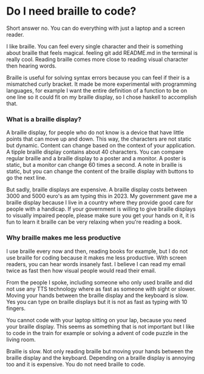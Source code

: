 # Do I need braille to code?

Short answer no. You can do everything with just a laptop and a screen reader.

I like braille. You can feel every single character and their is something about braille that feels magical. 
feeling git add README.md in the terminal is really cool. Reading braille comes more close to reading visual character then hearing words.

Braille is useful for solving syntax errors because you can feel if their is a mismatched curly bracket.
It made be more experimental with programming languages, for example I want the entire definition of a function to be on one line so it could fit on my braille display, so I chose haskell to accomplish that.

### What is a braille display?

A braille display, for people who do not know is a device that have little points that can move up and down. This way, the characters are not static but dynamic. Content can change based on the context of your application.
A tipple braille display contains about 40 characters. You can compare regular braille and a braille display to a poster and a monitor. 
A poster is static, but a monitor can change 60 times a second. A note in braille is static, but you can change the content of the braille display with buttons to go the next line.

But sadly, braille displays are expensive. A braille display costs between 3000 and 5000 euro's as am typing this in 2023.
My government gave me a braille display because I live in a country where they provide good care for people with a handicap. If your government is willing to give braille displays to visually impaired people, please make sure you get your hands on it, it is fun to learn it braille can be very relaxing when you're reading a book.

### Why braille makes me less productive

I use braille every now and then, reading books for example, but I do not use braille for coding because it makes me less productive.
With screen readers, you can hear words insanely fast. I believe I can read my email twice as fast then how visual people would read their email.

From the people I spoke, including someone who only used braille and did not use any TTS technology where as fast as someone with sight or slower.
Moving your hands between the braille display and the keyboard is slow. Yes you can type on braille displays but it is not as fast as typing with 10 fingers.

You cannot code with your laptop sitting on your lap, because you need your braille display. 
This seems as something that is not important but I like to code in the  train for example or solving a advent of code puzzle in the living room.

Braille is slow. Not only reading braille but moving your hands between the braille display and the keyboard. 
Depending on a braille display is annoying too and it is expensive.
You do not need braille to code.

